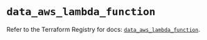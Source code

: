 # `data_aws_lambda_function`

Refer to the Terraform Registry for docs: [`data_aws_lambda_function`](https://registry.terraform.io/providers/hashicorp/aws/6.11.0/docs/data-sources/lambda_function).

